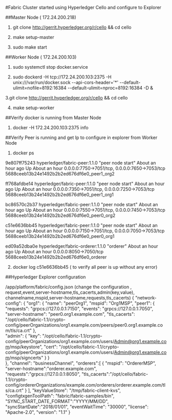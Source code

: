 #Fabric Cluster started using Hyperledger Cello and configure to Explorer

##Master Node (  172.24.200.218)

1. git clone http://gerrit.hyperledger.org/r/cello && cd cello

2. make setup-master

3. sudo make start


##Worker Node  ( 172.24.200.103)

1. sudo systemctl stop docker.service

2. sudo dockerd -H tcp://172.24.200.103:2375 -H unix:///var/run/docker.sock --api-cors-header='*' --default-ulimit=nofile=8192:16384 --default-ulimit=nproc=8192:16384 -D &

3.git clone http://gerrit.hyperledger.org/r/cello && cd cello

4. make setup-worker

##Verify docker is running from Master Node

1. docker -H 172.24.200.103:2375 info

##Verify Peer is running and get Ip to configure in explorer from Worker Node

1. docker ps

9e807ff75243 hyperledger/fabric-peer:1.1.0 "peer node start" About an hour ago Up About an hour 0.0.0.0:7750->7051/tcp, 0.0.0.0:7650->7053/tcp 5688ceeb13b24e1492b2b2ed676df6e0_peer1_org2

ff768afdbe14 hyperledger/fabric-peer:1.1.0 "peer node start" About an hour ago Up About an hour 0.0.0.0:7350->7051/tcp, 0.0.0.0:7250->7053/tcp 5688ceeb13b24e1492b2b2ed676df6e0_peer1_org1

bc86570c2b37 hyperledger/fabric-peer:1.1.0 "peer node start" About an hour ago Up About an hour 0.0.0.0:7550->7051/tcp, 0.0.0.0:7450->7053/tcp 5688ceeb13b24e1492b2b2ed676df6e0_peer0_org2

c51e6636bb45 hyperledger/fabric-peer:1.1.0 "peer node start" About an hour ago Up About an hour 0.0.0.0:7150->7051/tcp, 0.0.0.0:7050->7053/tcp 5688ceeb13b24e1492b2b2ed676df6e0_peer0_org1

ed09a52dba0e hyperledger/fabric-orderer:1.1.0 "orderer" About an hour ago Up About an hour 0.0.0.0:8050->7050/tcp 5688ceeb13b24e1492b2b2ed676df6e0_orderer

2. docker log  c51e6636bb45 ( to verify all peer is up without any error)

##Hyperledger Explorer configuration

/app/platform/fabric/config.json (change the configuration , request,event,server-hostname,tls_cacerts,admin(key,value), channelname,mspid,server-hostname,requests,tls_cacerts)
{
	"network-config": {
		"org1": {
			"name": "peerOrg1",
			"mspid": "Org1MSP",
			"peer1": {
				"requests": "grpcs://127.0.0.1:7150",
				"events": "grpcs://127.0.0.1:7050",
				"server-hostname": "peer0.org1.example.com",
				"tls_cacerts": "/opt/cello/fabric-1.1/crypto-config/peerOrganizations/org1.example.com/peers/peer0.org1.example.com/tls/ca.crt"
			},			
			"admin": {
				"key": "/opt/cello/fabric-1.1/crypto-config/peerOrganizations/org1.example.com/users/Admin@org1.example.com/msp/keystore",
				"cert": "/opt/cello/fabric-1.1/crypto-config/peerOrganizations/org1.example.com/users/Admin@org1.example.com/msp/signcerts"
			}
		}		
	},
	"channel": "businessChannel",
	"orderers":[
				{
				"mspid": "OrdererMSP",
				"server-hostname":"orderer.example.com",
				"requests":"grpcs://127.0.0.1:8050",
				"tls_cacerts":"/opt/cello/fabric-1.1/crypto-config/ordererOrganizations/example.com/orderers/orderer.example.com/tls/ca.crt"
				}
				],
	"keyValueStore": "/tmp/fabric-client-kvs",
	"configtxgenToolPath": "fabric/fabric-samples/bin",
	"SYNC_START_DATE_FORMAT":"YYYY/MM/DD",
	"syncStartDate":"2018/01/01",
	"eventWaitTime": "30000",
	"license": "Apache-2.0",
	"version": "1.1"
	}
